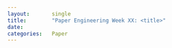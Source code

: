 ```yaml
---
layout:       single
title:        "Paper Engineering Week XX: <title>"
date:         
categories:   Paper
---
```

